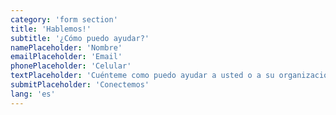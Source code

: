 ```yaml
---
category: 'form section'
title: 'Hablemos!'
subtitle: '¿Cómo puedo ayudar?'
namePlaceholder: 'Nombre'
emailPlaceholder: 'Email'
phonePlaceholder: 'Celular'
textPlaceholder: 'Cuénteme como puedo ayudar a usted o a su organización. ¡Sin compromiso!'
submitPlaceholder: 'Conectemos'
lang: 'es'
---
```

